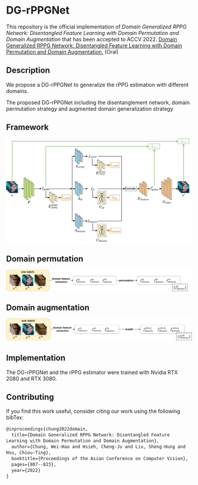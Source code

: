 # DG-rPPGNet

This repository is the official implementation of *Domain Generalized RPPG Network: Disentangled Feature Learning with Domain Permutation and Domain Augmentation* that has been accepted to ACCV 2022.
[Domain Generalized RPPG Network: Disentangled Feature Learning with Domain Permutation and Domain Augmentation.](https://openaccess.thecvf.com/content/ACCV2022/html/Chung_Domain_Generalized_RPPG_Network_Disentangled_Feature_Learning_with_Domain_Permutation_ACCV_2022_paper.html) (Oral) </br>

## Description

We propose a DG-rPPGNet to generalize the rPPG estimation with different domains.

The proposed DG-rPPGNet including the disentanglement network, domain permutation strategy and augmented domain generalization strategy

## Framework
<img src="image/pipeline.png" width="800">

## Domain permutation
<img src="image/domainpermutation.png" width="600">

## Domain augmentation
<img src="image/domainaugmentation.png" width="600">

## Implementation

The DG-rPPGNet and the rPPG estimator were trained with Nvidia RTX 2080 and RTX 3080.

## Contributing

If you find this work useful, consider citing our work using the following bibTex:
```
@inproceedings{chung2022domain,
  title={Domain Generalized RPPG Network: Disentangled Feature Learning with Domain Permutation and Domain Augmentation},
  author={Chung, Wei-Hao and Hsieh, Cheng-Ju and Liu, Sheng-Hung and Hsu, Chiou-Ting},
  booktitle={Proceedings of the Asian Conference on Computer Vision},
  pages={807--823},
  year={2022}
}
```

